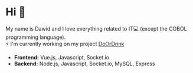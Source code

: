 # Hi 👋
My name is Dawid and I love everything related to IT:computer: (except the COBOL programming language). <br />
⚡ I'm currently working on my project [DoOrDrink](https://doordrink.pl) 
- **Frontend:** Vue.js, Javascript, Socket.io
- **Backend:** Node.js, Javascript, Socket.io, MySQL, Express

